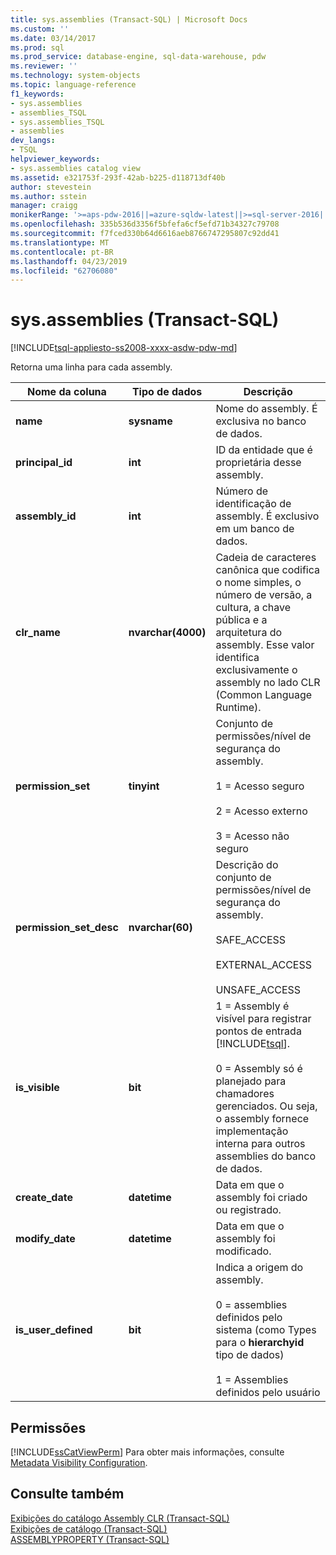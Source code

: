 ```yaml
---
title: sys.assemblies (Transact-SQL) | Microsoft Docs
ms.custom: ''
ms.date: 03/14/2017
ms.prod: sql
ms.prod_service: database-engine, sql-data-warehouse, pdw
ms.reviewer: ''
ms.technology: system-objects
ms.topic: language-reference
f1_keywords:
- sys.assemblies
- assemblies_TSQL
- sys.assemblies_TSQL
- assemblies
dev_langs:
- TSQL
helpviewer_keywords:
- sys.assemblies catalog view
ms.assetid: e321753f-293f-42ab-b225-d118713df40b
author: stevestein
ms.author: sstein
manager: craigg
monikerRange: '>=aps-pdw-2016||=azure-sqldw-latest||>=sql-server-2016||=sqlallproducts-allversions||>=sql-server-linux-2017||=azuresqldb-mi-current'
ms.openlocfilehash: 335b536d3356f5bfefa6cf5efd71b34327c79708
ms.sourcegitcommit: f7fced330b64d6616aeb8766747295807c92dd41
ms.translationtype: MT
ms.contentlocale: pt-BR
ms.lasthandoff: 04/23/2019
ms.locfileid: "62706080"
---
```

# <a name="sysassemblies-transact-sql"></a>sys.assemblies (Transact-SQL)
[!INCLUDE[tsql-appliesto-ss2008-xxxx-asdw-pdw-md](../../includes/tsql-appliesto-ss2008-xxxx-asdw-pdw-md.md)]

  Retorna uma linha para cada assembly.  
  
|Nome da coluna|Tipo de dados|Descrição|  
|-----------------|---------------|-----------------|  
|**name**|**sysname**|Nome do assembly. É exclusiva no banco de dados.|  
|**principal_id**|**int**|ID da entidade que é proprietária desse assembly.|  
|**assembly_id**|**int**|Número de identificação de assembly. É exclusivo em um banco de dados.|  
|**clr_name**|**nvarchar(4000)**|Cadeia de caracteres canônica que codifica o nome simples, o número de versão, a cultura, a chave pública e a arquitetura do assembly. Esse valor identifica exclusivamente o assembly no lado CLR (Common Language Runtime).|  
|**permission_set**|**tinyint**|Conjunto de permissões/nível de segurança do assembly.<br /><br /> 1 = Acesso seguro<br /><br /> 2 = Acesso externo<br /><br /> 3 = Acesso não seguro|  
|**permission_set_desc**|**nvarchar(60)**|Descrição do conjunto de permissões/nível de segurança do assembly.<br /><br /> SAFE_ACCESS<br /><br /> EXTERNAL_ACCESS<br /><br /> UNSAFE_ACCESS|  
|**is_visible**|**bit**|1 = Assembly é visível para registrar pontos de entrada [!INCLUDE[tsql](../../includes/tsql-md.md)].<br /><br /> 0 = Assembly só é planejado para chamadores gerenciados. Ou seja, o assembly fornece implementação interna para outros assemblies do banco de dados.|  
|**create_date**|**datetime**|Data em que o assembly foi criado ou registrado.|  
|**modify_date**|**datetime**|Data em que o assembly foi modificado.|  
|**is_user_defined**|**bit**|Indica a origem do assembly.<br /><br /> 0 = assemblies definidos pelo sistema (como Types para o **hierarchyid** tipo de dados)<br /><br /> 1 = Assemblies definidos pelo usuário|  
  
## <a name="permissions"></a>Permissões  
 [!INCLUDE[ssCatViewPerm](../../includes/sscatviewperm-md.md)] Para obter mais informações, consulte [Metadata Visibility Configuration](../../relational-databases/security/metadata-visibility-configuration.md).  
  
## <a name="see-also"></a>Consulte também  
 [Exibições do catálogo Assembly CLR &#40;Transact-SQL&#41;](../../relational-databases/system-catalog-views/clr-assembly-catalog-views-transact-sql.md)   
 [Exibições de catálogo &#40;Transact-SQL&#41;](../../relational-databases/system-catalog-views/catalog-views-transact-sql.md)   
 [ASSEMBLYPROPERTY &#40;Transact-SQL&#41;](../../t-sql/functions/assemblyproperty-transact-sql.md)  
  
  

